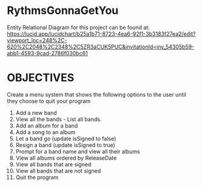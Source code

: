 # RythmsGonnaGetYou

Entity Relational Diagram for this project can be found at:
https://lucid.app/lucidchart/b25a1b71-8723-4ea6-92f1-3b3183f27ea2/edit?viewport_loc=248%2C-620%2C2048%2C2348%2C5ZR3aCUK5PUC&invitationId=inv_54305b59-abb1-4593-9cad-2786f030bc61

# OBJECTIVES

Create a menu system that shows the following options to the user until they choose to quit your program

1. Add a new band
2. View all the bands - List all bands.
3. Add an album for a band
4. Add a song to an album
5. Let a band go (update isSigned to false)
6. Resign a band (update isSigned to true)
7. Prompt for a band name and view all their albums
8. View all albums ordered by ReleaseDate
9. View all bands that are signed
10. View all bands that are not signed
11. Quit the program
